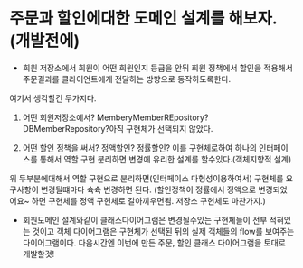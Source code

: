 # 주문과 할인에대한 도메인 설계를 해보자.(개발전에)

- 회원 저장소에서 회원이 어떤 회원인지 등급을 안뒤 회원 정책에서 할인을 적용해서 주문결과를 클라이언트에게 전달하는 방향으로 동작하도록한다.

여기서 생각할건 두가지다.

1. 어떤 회원저장소에서? MemberyMemberREpository? DBMemberRepository?아직 구현체가 선택되지 않았다.

2. 어떤 할인 정책을 써서?
   정액할인? 정률할인? 이를 구현체로하여 하나의 인터페이스를 통해서 역할 구현 분리하면 변경에 유리한 설계를 할수있다.(객체지향적 설계)

위 두부분에대해서 역할 구현으로 분리하면(인터페이스 다형성이용하여서) 구현체를 요구사항이 변경될떄마다 슉슉 변경하면 된다. (할인정책이 정률에서 정액으로 변경되었어요~ 하면 구현체를 정액 구현체로 갈아끼우면됨. 저장소 구현체도 마찬가지.)

- 회원도메인 설계와같이 클래스다이어그램은 변경될수있는 구현체들이 전부 적혀있는 것이고 객체 다이어그램은 구현체가 선택된 뒤의 실제 객체들의 flow를 보여주는 다이어그램이다. 다음시간엔 이번에 만든 주문, 할인 클래스 다이어그램을 토대로 개발할것!

